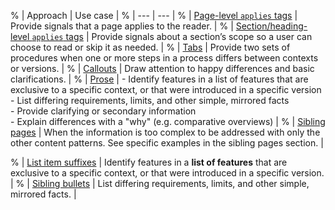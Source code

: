 % | Approach | Use case |
% | --- | --- |
% | [Page-level `applies` tags](/versions/example-scenarios.md#page-level-applies-tags) | Provide signals that a page applies to the reader. |
% | [Section/heading-level `applies` tags](/versions/example-scenarios.md#sectionheading-level-applies-tags) | Provide signals about a section’s scope so a user can choose to read or skip it as needed. |
% | [Tabs](/versions/example-scenarios.md#tabs) | Provide two sets of procedures when one or more steps in a process differs between contexts or versions. |
% | [Callouts](/versions/example-scenarios.md#callouts) | Draw attention to happy differences and basic clarifications. |
% | [Prose](/versions/example-scenarios.md#prose) | - Identify features in a list of features that are exclusive to a specific context, or that were introduced in a specific version<br>- List differing requirements, limits, and other simple, mirrored facts<br>- Provide clarifying or secondary information<br>- Explain differences with a "why" (e.g. comparative overviews) |
% | [Sibling pages](/versions/example-scenarios.md#sibling-pages) | When the information is too complex to be addressed with only the other content patterns. See specific examples in the sibling pages section. |

% | [List item suffixes](/versions/example-scenarios.md#list-item-suffixes) | Identify features in a **list of features** that are exclusive to a specific context, or that were introduced in a specific version. |
% | [Sibling bullets](/versions/example-scenarios.md#sibling-bullets) | List differing requirements, limits, and other simple, mirrored facts. |